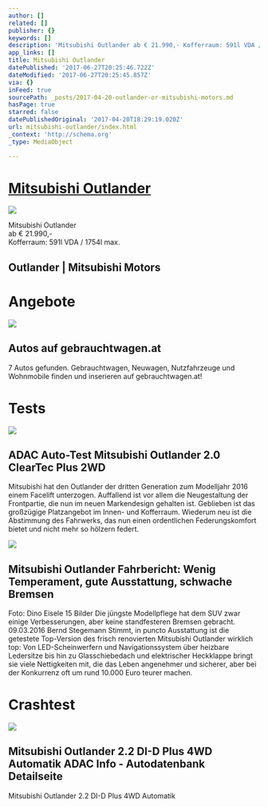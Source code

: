```yaml
---
author: []
related: []
publisher: {}
keywords: []
description: 'Mitsubishi Outlander ab € 21.990,- Kofferraum: 591l VDA / 1754l max.'
app_links: []
title: Mitsubishi Outlander
datePublished: '2017-06-27T20:25:46.722Z'
dateModified: '2017-06-27T20:25:45.857Z'
via: {}
inFeed: true
sourcePath: _posts/2017-04-20-outlander-or-mitsubishi-motors.md
hasPage: true
starred: false
datePublishedOriginal: '2017-04-20T18:29:19.020Z'
url: mitsubishi-outlander/index.html
_context: 'http://schema.org'
_type: MediaObject

---
```

# **[Mitsubishi Outlander][0]**
![](https://the-grid-user-content.s3-us-west-2.amazonaws.com/328b15e5-77ef-402c-925e-99735bb055d9.jpg)

Mitsubishi Outlander  
ab € 21.990,-  
Kofferraum: 591l VDA / 1754l max.

<article style=""><h1>Outlander | Mitsubishi Motors</h1></article>

# Angebote

<article style=""><img src="https://s3-us-west-2.amazonaws.com/the-grid-img/p/13edb43d775677ce8ce8220e7e33ac1b9b005446.gif" /><h1>Autos auf gebrauchtwagen.at</h1><p>7 Autos gefunden. Gebrauchtwagen, Neuwagen, Nutzfahrzeuge und Wohnmobile finden und inserieren auf gebrauchtwagen.at!</p></article>

# Tests

<article style=""><img src="https://s3-us-west-2.amazonaws.com/the-grid-img/p/5264b86995bb716dcf4575bbda8e586f52027c93.jpg" /><h1>ADAC Auto-Test Mitsubishi Outlander 2.0 ClearTec Plus 2WD</h1><p>Mitsubishi hat den Outlander der dritten Generation zum Modelljahr 2016 einem Facelift unterzogen. Auffallend ist vor allem die Neugestaltung der Frontpartie, die nun im neuen Markendesign gehalten ist. Geblieben ist das großzügige Platzangebot im Innen- und Kofferraum. Wiederum neu ist die Abstimmung des Fahrwerks, das nun einen ordentlichen Federungskomfort bietet und nicht mehr so hölzern federt.</p></article>

<article style=""><img src="https://s3-us-west-2.amazonaws.com/the-grid-img/p/b8d31e45629c4b6abf9f8072eae15f9a6837f613.jpg" /><h1>Mitsubishi Outlander Fahrbericht: Wenig Temperament, gute Ausstattung, schwache Bremsen</h1><p>Foto: Dino Eisele 15 Bilder Die jüngste Modellpflege hat dem SUV zwar einige Verbesserungen, aber keine standfesteren Bremsen gebracht. 09.03.2016 Bernd Stegemann Stimmt, in puncto Ausstattung ist die getestete Top-Version des frisch renovierten Mitsubishi Outlander wirklich top: Von LED-Scheinwerfern und Navigationssystem über heizbare Ledersitze bis hin zu Glasschiebedach und elektrischer Heckklappe bringt sie viele Nettigkeiten mit, die das Leben angenehmer und sicherer, aber bei der Konkurrenz oft um rund 10.000 Euro teurer machen.</p></article>

# Crashtest

<article style=""><img src="https://imgflo.herokuapp.com/graph/2b2431f8e7ba7b0/de2edd0d2092c35f1719cbfebeae614a/noop.jpg?input=https%3A%2F%2Fwww.adac.de%2F_ext%2Fitr%2Ftests%2FAutodaten%2Fgross%2FIM03429_1_Mitsubishi_Outlander.jpg" /><h1>Mitsubishi Outlander 2.2 DI-D Plus 4WD Automatik ADAC Info - Autodatenbank Detailseite</h1><p>Mitsubishi Outlander 2.2 DI-D Plus 4WD Automatik</p></article>



[0]: http://www.mitsubishi-motors.at/outlander/